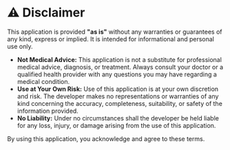 # ⚠️ Disclaimer

This application is provided **"as is"** without any warranties or guarantees of any kind, express or implied. It is intended for informational and personal use only.

* **Not Medical Advice:** This application is not a substitute for professional medical advice, diagnosis, or treatment. Always consult your doctor or a qualified health provider with any questions you may have regarding a medical condition.
* **Use at Your Own Risk:** Use of this application is at your own discretion and risk. The developer makes no representations or warranties of any kind concerning the accuracy, completeness, suitability, or safety of the information provided.
* **No Liability:** Under no circumstances shall the developer be held liable for any loss, injury, or damage arising from the use of this application.

By using this application, you acknowledge and agree to these terms.
